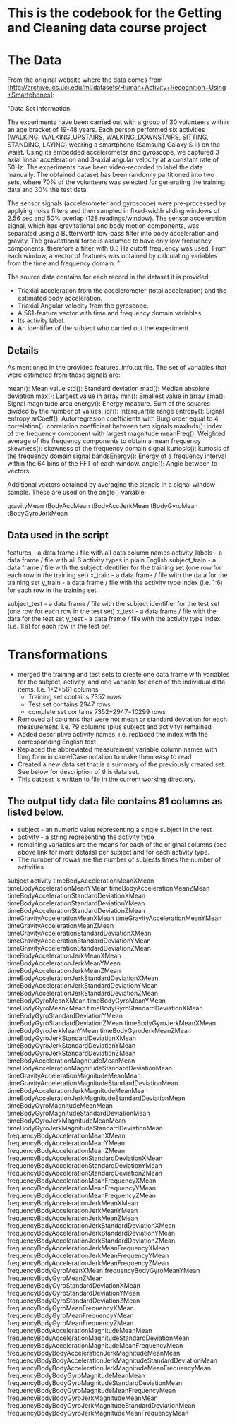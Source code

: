 # This is the codebook for the Getting and Cleaning data course project

# The Data
From the original website where the data comes from [http://archive.ics.uci.edu/ml/datasets/Human+Activity+Recognition+Using+Smartphones]:

"Data Set Information:

The experiments have been carried out with a group of 30 volunteers within an age bracket of 19-48 years.
Each person performed six activities (WALKING, WALKING_UPSTAIRS, WALKING_DOWNSTAIRS, SITTING, STANDING, LAYING) wearing
a smartphone (Samsung Galaxy S II) on the waist. Using its embedded accelerometer and gyroscope, we captured 
3-axial linear acceleration and 3-axial angular velocity at a constant rate of 50Hz. The experiments have been 
video-recorded to label the data manually. The obtained dataset has been randomly partitioned into two sets, 
where 70% of the volunteers was selected for generating the training data and 30% the test data.

The sensor signals (accelerometer and gyroscope) were pre-processed by applying noise filters and then sampled in 
fixed-width sliding windows of 2.56 sec and 50% overlap (128 readings/window). The sensor acceleration signal, 
which has gravitational and body motion components, was separated using a Butterworth low-pass filter into 
body acceleration and gravity. The gravitational force is assumed to have only low frequency components, 
therefore a filter with 0.3 Hz cutoff frequency was used. From each window, a vector of features was obtained by 
calculating variables from the time and frequency domain.
"

The source data contains for each record in the dataset it is provided:
* Triaxial acceleration from the accelerometer (total acceleration) and the estimated body acceleration.
* Triaxial Angular velocity from the gyroscope.
* A 561-feature vector with time and frequency domain variables.
* Its activity label.
* An identifier of the subject who carried out the experiment.

## Details

As mentioned in the provided features_info.txt file.
The set of variables that were estimated from these signals are: 

mean(): Mean value
std(): Standard deviation
mad(): Median absolute deviation 
max(): Largest value in array
min(): Smallest value in array
sma(): Signal magnitude area
energy(): Energy measure. Sum of the squares divided by the number of values. 
iqr(): Interquartile range 
entropy(): Signal entropy
arCoeff(): Autorregresion coefficients with Burg order equal to 4
correlation(): correlation coefficient between two signals
maxInds(): index of the frequency component with largest magnitude
meanFreq(): Weighted average of the frequency components to obtain a mean frequency
skewness(): skewness of the frequency domain signal 
kurtosis(): kurtosis of the frequency domain signal 
bandsEnergy(): Energy of a frequency interval within the 64 bins of the FFT of each window.
angle(): Angle between to vectors.

Additional vectors obtained by averaging the signals in a signal window sample. These are used on the angle() variable:

gravityMean
tBodyAccMean
tBodyAccJerkMean
tBodyGyroMean
tBodyGyroJerkMean


## Data used in the script

features - a data frame / file with all data column names
activity_labels - a data frame / file with all 6 activity types in plain English
subject_train - a data frame / file with the subject identifier for the training set (one row for each row in the training set)
x_train - a data frame / file with the data for the training set
y_train - a data frame / file with the activity type index (i.e. 1:6) for each row in the training set.

subject_test - a data frame / file with the subject identifier for the test set (one row for each row in the test set)
x_test - a data frame / file with the data for the test set
y_test - a data frame / file with the activity type index (i.e. 1:6) for each row in the test set.


# Transformations

* merged the training and test sets to create one data frame with variables for the subject, activity, 
and one variable for each of the individual data items. I.e. 1+2+561 columns
  * Training set contains 7352 rows
  * Test set contains 2947 rows
  * complete set contains 7352+2947=10299 rows
*  Removed all columns that were not mean or standard deviation for each measurement. I.e. 79 columns (plus subject and activity) remained
* Added descriptive activity names, i.e. replaced the index with the corresponding English text
* Replaced the abbreviated measurement variable column names with long form in camelCase notation to make them easy to read
* Created a new data set that is a summary of the previously created set. See below for description of this data set.
* This dataset is written to file in the current working directory.



## The output tidy data file contains 81 columns as listed below.
* subject - an numeric value representing a single subject in the test
* activity - a string representing the activity type
* remaining variables are the means for each of the original columns (see above link for more details) per subject and for each activity type.
* The number of rowas are the number of subjects times the number of activities

subject
activity
timeBodyAccelerationMeanXMean
timeBodyAccelerationMeanYMean
timeBodyAccelerationMeanZMean
timeBodyAccelerationStandardDeviationXMean
timeBodyAccelerationStandardDeviationYMean
timeBodyAccelerationStandardDeviationZMean
timeGravityAccelerationMeanXMean
timeGravityAccelerationMeanYMean
timeGravityAccelerationMeanZMean
timeGravityAccelerationStandardDeviationXMean
timeGravityAccelerationStandardDeviationYMean
timeGravityAccelerationStandardDeviationZMean
timeBodyAccelerationJerkMeanXMean
timeBodyAccelerationJerkMeanYMean
timeBodyAccelerationJerkMeanZMean
timeBodyAccelerationJerkStandardDeviationXMean
timeBodyAccelerationJerkStandardDeviationYMean
timeBodyAccelerationJerkStandardDeviationZMean
timeBodyGyroMeanXMean
timeBodyGyroMeanYMean
timeBodyGyroMeanZMean
timeBodyGyroStandardDeviationXMean
timeBodyGyroStandardDeviationYMean
timeBodyGyroStandardDeviationZMean
timeBodyGyroJerkMeanXMean
timeBodyGyroJerkMeanYMean
timeBodyGyroJerkMeanZMean
timeBodyGyroJerkStandardDeviationXMean
timeBodyGyroJerkStandardDeviationYMean
timeBodyGyroJerkStandardDeviationZMean
timeBodyAccelerationMagnitudeMeanMean
timeBodyAccelerationMagnitudeStandardDeviationMean
timeGravityAccelerationMagnitudeMeanMean
timeGravityAccelerationMagnitudeStandardDeviationMean
timeBodyAccelerationJerkMagnitudeMeanMean
timeBodyAccelerationJerkMagnitudeStandardDeviationMean
timeBodyGyroMagnitudeMeanMean
timeBodyGyroMagnitudeStandardDeviationMean
timeBodyGyroJerkMagnitudeMeanMean
timeBodyGyroJerkMagnitudeStandardDeviationMean
frequencyBodyAccelerationMeanXMean
frequencyBodyAccelerationMeanYMean
frequencyBodyAccelerationMeanZMean
frequencyBodyAccelerationStandardDeviationXMean
frequencyBodyAccelerationStandardDeviationYMean
frequencyBodyAccelerationStandardDeviationZMean
frequencyBodyAccelerationMeanFrequencyXMean
frequencyBodyAccelerationMeanFrequencyYMean
frequencyBodyAccelerationMeanFrequencyZMean
frequencyBodyAccelerationJerkMeanXMean
frequencyBodyAccelerationJerkMeanYMean
frequencyBodyAccelerationJerkMeanZMean
frequencyBodyAccelerationJerkStandardDeviationXMean
frequencyBodyAccelerationJerkStandardDeviationYMean
frequencyBodyAccelerationJerkStandardDeviationZMean
frequencyBodyAccelerationJerkMeanFrequencyXMean
frequencyBodyAccelerationJerkMeanFrequencyYMean
frequencyBodyAccelerationJerkMeanFrequencyZMean
frequencyBodyGyroMeanXMean
frequencyBodyGyroMeanYMean
frequencyBodyGyroMeanZMean
frequencyBodyGyroStandardDeviationXMean
frequencyBodyGyroStandardDeviationYMean
frequencyBodyGyroStandardDeviationZMean
frequencyBodyGyroMeanFrequencyXMean
frequencyBodyGyroMeanFrequencyYMean
frequencyBodyGyroMeanFrequencyZMean
frequencyBodyAccelerationMagnitudeMeanMean
frequencyBodyAccelerationMagnitudeStandardDeviationMean
frequencyBodyAccelerationMagnitudeMeanFrequencyMean
frequencyBodyBodyAccelerationJerkMagnitudeMeanMean
frequencyBodyBodyAccelerationJerkMagnitudeStandardDeviationMean
frequencyBodyBodyAccelerationJerkMagnitudeMeanFrequencyMean
frequencyBodyBodyGyroMagnitudeMeanMean
frequencyBodyBodyGyroMagnitudeStandardDeviationMean
frequencyBodyBodyGyroMagnitudeMeanFrequencyMean
frequencyBodyBodyGyroJerkMagnitudeMeanMean
frequencyBodyBodyGyroJerkMagnitudeStandardDeviationMean
frequencyBodyBodyGyroJerkMagnitudeMeanFrequencyMean
